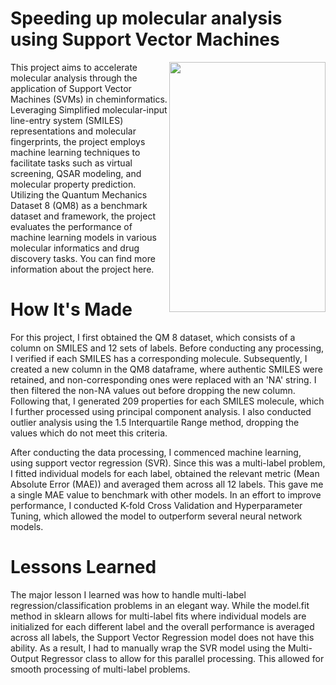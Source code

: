 # Speeding up molecular analysis using Support Vector Machines

<img src='https://github.com/Suryanarayanan-Balaji/GPT-MolBERTa/assets/112913550/54a810e7-3dc2-46c1-94e2-0a1774f30b21' width="250" height='400' align="right">

This project aims to accelerate molecular analysis through the application of Support Vector Machines (SVMs) in cheminformatics. Leveraging Simplified molecular-input line-entry system (SMILES) representations and molecular fingerprints, the project employs machine learning techniques to facilitate tasks such as virtual screening, QSAR modeling, and molecular property prediction. Utilizing the Quantum Mechanics Dataset 8 (QM8) as a benchmark dataset and framework, the project evaluates the performance of machine learning models in various molecular informatics and drug discovery tasks. You can find more information about the project here.

# How It's Made

For this project, I first obtained the QM 8 dataset, which consists of a column on SMILES and 12 sets of labels. Before conducting any processing, I verified if each SMILES has a corresponding molecule. Subsequently, I created a new column in the QM8 dataframe, where authentic SMILES were retained, and non-corresponding ones were replaced with an 'NA' string. I then filtered the non-NA values out before dropping the new column. Following that, I generated 209 properties for each SMILES molecule, which I further processed using principal component analysis. I also conducted outlier analysis using the 1.5 Interquartile Range method, dropping the values which do not meet this criteria.

After conducting the data processing, I commenced machine learning, using support vector regression (SVR). Since this was a multi-label problem, I fitted individual models for each label, obtained the relevant metric (Mean Absolute Error (MAE)) and averaged them across all 12 labels. This gave me a single MAE value to benchmark with other models. In an effort to improve performance, I conducted K-fold Cross Validation and Hyperparameter Tuning, which allowed the model to outperform several neural network models. 

# Lessons Learned

The major lesson I learned was how to handle multi-label regression/classification problems in an elegant way. While the model.fit method in sklearn allows for multi-label fits where individual models are initialized for each different label and the overall performance is averaged across all labels, the Support Vector Regression model does not have this ability. As a result, I had to manually wrap the SVR model using the Multi-Output Regressor class to allow for this parallel processing. This allowed for smooth processing of multi-label problems. 
